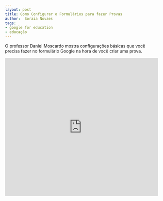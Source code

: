 ```yaml
---
layout: post
title: Como Configurar o Formulários para fazer Provas
author:  Soraia Novaes
tags: 
- google for education
- educação
---
```


O professor Daniel Moscardo mostra configurações básicas que você precisa fazer no formulário Google na hora de você criar uma prova.

<iframe width="100%" height="455" src="https://www.youtube.com/embed/uxcA60eCUaY" frameborder="0" allow="accelerometer; autoplay; clipboard-write; encrypted-media; gyroscope; picture-in-picture" allowfullscreen></iframe>

